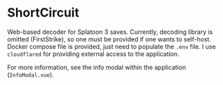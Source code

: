 # ShortCircuit

Web-based decoder for Splatoon 3 saves. Currently, decoding library is omitted (FirstStrike), so one must be provided if one wants to self-host.
Docker compose file is provided, just need to populate the `.env` file. I use `cloudflared` for providing external access to the application.

For more information, see the info modal within the application (`InfoModal.vue`).
